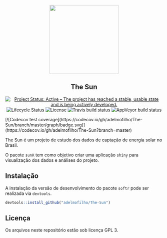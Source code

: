 
<!-- README.md is generated from README.Rmd. Please edit that file -->

<p align="center">
<img src="https://pm1.narvii.com/6798/b4de2872ee071e6f5d0c3c69aa1892b28aa0b27ev2_hq.jpg" align="center" height=220/>
</p>

<h2 align="center">The Sun</h2>

<!-- badges: start -->

<p align="center">
<a href="http://www.repostatus.org/#active"><img alt="Project Status: Active – The project has reached a stable, usable state and is being actively developed." src="https://www.repostatus.org/badges/latest/active.svg"></a>
<a href="https://www.tidyverse.org/lifecycle/#experimental"><img alt="Lifecycle Status" src="https://img.shields.io/badge/lifecycle-experimental-orange.svg"></a>
<a href="https://www.gnu.org/licenses/gpl-3.0"><img alt="License" src="https://img.shields.io/badge/License-GPLv3-blue.svg"></a>
<a href="https://travis-ci.org/adelmofilho/The-Sun"><img alt="Travis build status" src="https://travis-ci.org/adelmofilho/The-Sun.svg?branch=master"></a>
<a href="https://ci.appveyor.com/project/adelmofilho/The-Sun"><img alt="AppVeyor build status" src="https://ci.appveyor.com/api/projects/status/github/adelmofilho/The-Sun?branch=master&svg=true"></a>
</p>
[![Codecov test coverage](https://codecov.io/gh/adelmofilho/The-Sun/branch/master/graph/badge.svg)](https://codecov.io/gh/adelmofilho/The-Sun?branch=master)
<!-- badges: end -->

The Sun é um projeto de estudo dos dados de captação de energia solar no
Brasil.

O pacote `sunR` tem como objetivo criar uma aplicação `shiny` para
visualização dos dados e análises do projeto.

## Instalação

A instalação da versão de desenvolvimento do pacote `softr` pode ser
realizada via `devtools`.

``` r
devtools::install_github("adelmofilho/The-Sun")
```

## Licença

Os arquivos neste repositório estão sob licença GPL 3.
